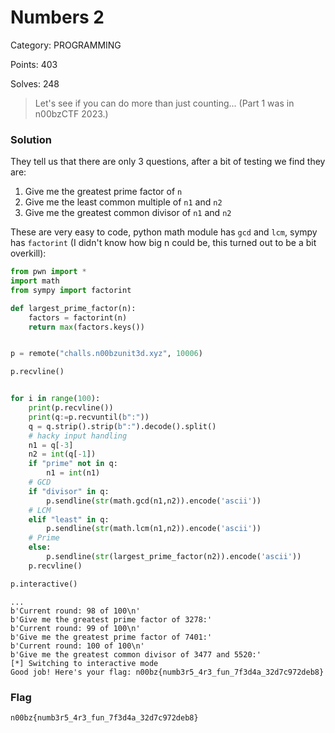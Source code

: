 # Numbers 2

Category: PROGRAMMING

Points: 403

Solves: 248

>Let's see if you can do more than just counting... (Part 1 was in n00bzCTF 2023.)

### Solution

They tell us that there are only 3 questions, after a bit of testing we find they are:

1. Give me the greatest prime factor of `n`
2. Give me the least common multiple of `n1` and `n2`
3. Give me the greatest common divisor of `n1` and `n2`

These are very easy to code, python math module has `gcd` and `lcm`, sympy has `factorint` (I didn't know how big n could be, this turned out to be a bit overkill):

```py
from pwn import *
import math
from sympy import factorint

def largest_prime_factor(n):
    factors = factorint(n)
    return max(factors.keys())


p = remote("challs.n00bzunit3d.xyz", 10006)

p.recvline()


for i in range(100):
    print(p.recvline())
    print(q:=p.recvuntil(b":"))
    q = q.strip().strip(b":").decode().split()
    # hacky input handling
    n1 = q[-3]
    n2 = int(q[-1])
    if "prime" not in q:
        n1 = int(n1)
    # GCD
    if "divisor" in q:
        p.sendline(str(math.gcd(n1,n2)).encode('ascii'))
    # LCM
    elif "least" in q:
        p.sendline(str(math.lcm(n1,n2)).encode('ascii'))
    # Prime
    else:
        p.sendline(str(largest_prime_factor(n2)).encode('ascii'))
    p.recvline()

p.interactive()
```

```
...
b'Current round: 98 of 100\n'
b'Give me the greatest prime factor of 3278:'
b'Current round: 99 of 100\n'
b'Give me the greatest prime factor of 7401:'
b'Current round: 100 of 100\n'
b'Give me the greatest common divisor of 3477 and 5520:'
[*] Switching to interactive mode
Good job! Here's your flag: n00bz{numb3r5_4r3_fun_7f3d4a_32d7c972deb8}
```

### Flag

```n00bz{numb3r5_4r3_fun_7f3d4a_32d7c972deb8}```